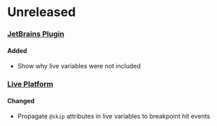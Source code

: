 # Unreleased

### [JetBrains Plugin](https://github.com/sourceplusplus/interface-jetbrains)

#### Added
- Show why live variables were not included

### [Live Platform](https://github.com/sourceplusplus/live-platform)

#### Changed
- Propagate `@skip` attributes in live variables to breakpoint hit events

